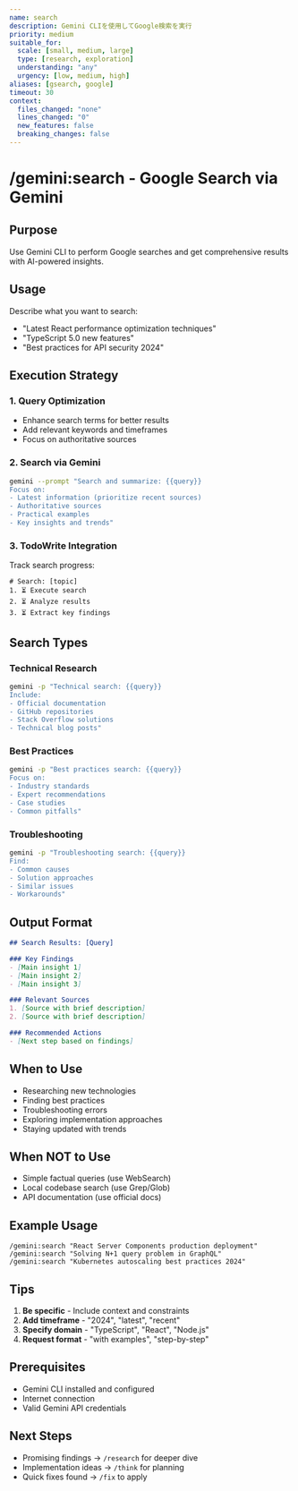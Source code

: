 ```yaml
---
name: search
description: Gemini CLIを使用してGoogle検索を実行
priority: medium
suitable_for:
  scale: [small, medium, large]
  type: [research, exploration]
  understanding: "any"
  urgency: [low, medium, high]
aliases: [gsearch, google]
timeout: 30
context:
  files_changed: "none"
  lines_changed: "0"
  new_features: false
  breaking_changes: false
---
```


# /gemini:search - Google Search via Gemini

## Purpose
Use Gemini CLI to perform Google searches and get comprehensive results with AI-powered insights.

## Usage
Describe what you want to search:
- "Latest React performance optimization techniques"
- "TypeScript 5.0 new features"
- "Best practices for API security 2024"

## Execution Strategy

### 1. Query Optimization
- Enhance search terms for better results
- Add relevant keywords and timeframes
- Focus on authoritative sources

### 2. Search via Gemini
```bash
gemini --prompt "Search and summarize: {{query}}
Focus on:
- Latest information (prioritize recent sources)
- Authoritative sources
- Practical examples
- Key insights and trends"
```

### 3. TodoWrite Integration
Track search progress:
```
# Search: [topic]
1. ⏳ Execute search
2. ⏳ Analyze results
3. ⏳ Extract key findings
```

## Search Types

### Technical Research
```bash
gemini -p "Technical search: {{query}}
Include:
- Official documentation
- GitHub repositories
- Stack Overflow solutions
- Technical blog posts"
```

### Best Practices
```bash
gemini -p "Best practices search: {{query}}
Focus on:
- Industry standards
- Expert recommendations
- Case studies
- Common pitfalls"
```

### Troubleshooting
```bash
gemini -p "Troubleshooting search: {{query}}
Find:
- Common causes
- Solution approaches
- Similar issues
- Workarounds"
```

## Output Format
```markdown
## Search Results: [Query]

### Key Findings
- [Main insight 1]
- [Main insight 2]
- [Main insight 3]

### Relevant Sources
1. [Source with brief description]
2. [Source with brief description]

### Recommended Actions
- [Next step based on findings]
```

## When to Use
- Researching new technologies
- Finding best practices
- Troubleshooting errors
- Exploring implementation approaches
- Staying updated with trends

## When NOT to Use
- Simple factual queries (use WebSearch)
- Local codebase search (use Grep/Glob)
- API documentation (use official docs)

## Example Usage
```
/gemini:search "React Server Components production deployment"
/gemini:search "Solving N+1 query problem in GraphQL"
/gemini:search "Kubernetes autoscaling best practices 2024"
```

## Tips
1. **Be specific** - Include context and constraints
2. **Add timeframe** - "2024", "latest", "recent"
3. **Specify domain** - "TypeScript", "React", "Node.js"
4. **Request format** - "with examples", "step-by-step"

## Prerequisites
- Gemini CLI installed and configured
- Internet connection
- Valid Gemini API credentials

## Next Steps
- Promising findings → `/research` for deeper dive
- Implementation ideas → `/think` for planning
- Quick fixes found → `/fix` to apply
